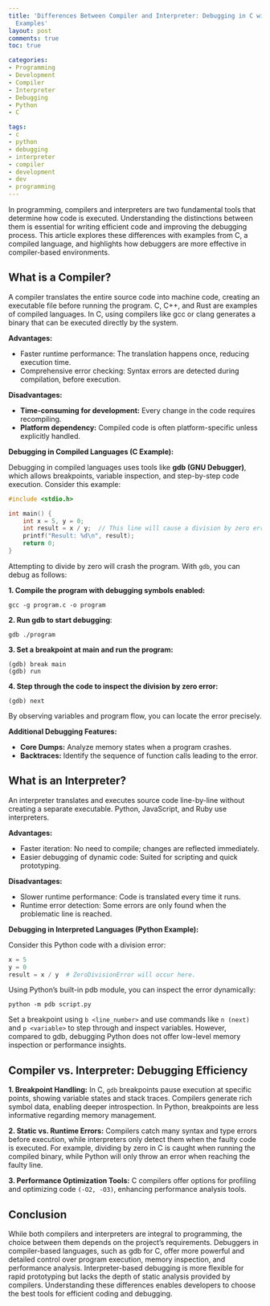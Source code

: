 ```yaml
---
title: 'Differences Between Compiler and Interpreter: Debugging in C with Specific
  Examples'
layout: post
comments: true
toc: true

categories:
- Programming
- Development
- Compiler
- Interpreter
- Debugging
- Python
- C

tags:
- c
- python
- debugging
- interpreter
- compiler
- development
- dev
- programming
---
```


In programming, compilers and interpreters are two fundamental tools that determine how code is executed. Understanding the distinctions between them is essential for writing efficient code and improving the debugging process. This article explores these differences with examples from C, a compiled language, and highlights how debuggers are more effective in compiler-based environments.

## What is a Compiler?

A compiler translates the entire source code into machine code, creating an executable file before running the program. C, C++, and Rust are examples of compiled languages. In C, using compilers like gcc or clang generates a binary that can be executed directly by the system.

**Advantages:**

* Faster runtime performance: The translation happens once, reducing execution time.
* Comprehensive error checking: Syntax errors are detected during compilation, before execution.

**Disadvantages:**

* **Time-consuming for development:** Every change in the code requires recompiling.
* **Platform dependency:** Compiled code is often platform-specific unless explicitly handled.


**Debugging in Compiled Languages (C Example):**

Debugging in compiled languages uses tools like **gdb (GNU Debugger)**, which allows breakpoints, variable inspection, and step-by-step code execution. Consider this example:

```c
#include <stdio.h>

int main() {
    int x = 5, y = 0;
    int result = x / y;  // This line will cause a division by zero error.
    printf("Result: %d\n", result);
    return 0;
}
```

Attempting to divide by zero will crash the program. With `gdb`, you can debug as follows:

**1. Compile the program with debugging symbols enabled:**

```
gcc -g program.c -o program
```

**2. Run gdb to start debugging**:

```
gdb ./program
```

**3. Set a breakpoint at main and run the program:**

```
(gdb) break main
(gdb) run
```

**4. Step through the code to inspect the division by zero error:**

```
(gdb) next
```

By observing variables and program flow, you can locate the error precisely.

**Additional Debugging Features:**

* **Core Dumps:** Analyze memory states when a program crashes.
* **Backtraces:** Identify the sequence of function calls leading to the error.


## What is an Interpreter?

An interpreter translates and executes source code line-by-line without creating a separate executable. Python, JavaScript, and Ruby use interpreters.

**Advantages:**

* Faster iteration: No need to compile; changes are reflected immediately.
* Easier debugging of dynamic code: Suited for scripting and quick prototyping.

**Disadvantages:**

* Slower runtime performance: Code is translated every time it runs.
* Runtime error detection: Some errors are only found when the problematic line is reached.

**Debugging in Interpreted Languages (Python Example):**

Consider this Python code with a division error:

```python
x = 5
y = 0
result = x / y  # ZeroDivisionError will occur here.
```

Using Python’s built-in pdb module, you can inspect the error dynamically:

```
python -m pdb script.py
```

Set a breakpoint using `b <line_number>` and use commands like `n (next)` and `p <variable>` to step through and inspect variables. However, compared to gdb, debugging Python does not offer low-level memory inspection or performance insights.
	
## Compiler vs. Interpreter: Debugging Efficiency

**1. Breakpoint Handling:**
In C, `gdb` breakpoints pause execution at specific points, showing variable states and stack traces. Compilers generate rich symbol data, enabling deeper introspection. In Python, breakpoints are less informative regarding memory management.

**2. Static vs. Runtime Errors:**
Compilers catch many syntax and type errors before execution, while interpreters only detect them when the faulty code is executed. For example, dividing by zero in C is caught when running the compiled binary, while Python will only throw an error when reaching the faulty line.

**3. Performance Optimization Tools:**
C compilers offer options for profiling and optimizing code `(-O2, -O3)`, enhancing performance analysis tools.


## Conclusion

While both compilers and interpreters are integral to programming, the choice between them depends on the project’s requirements. Debuggers in compiler-based languages, such as gdb for C, offer more powerful and detailed control over program execution, memory inspection, and performance analysis. Interpreter-based debugging is more flexible for rapid prototyping but lacks the depth of static analysis provided by compilers. Understanding these differences enables developers to choose the best tools for efficient coding and debugging.
